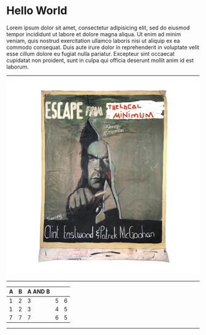 Hello World
========

Lorem ipsum dolor sit amet, consectetur adipisicing elit, sed do eiusmod
tempor incididunt ut labore et dolore magna aliqua. Ut enim ad minim veniam,
quis nostrud exercitation ullamco laboris nisi ut aliquip ex ea commodo
consequat. Duis aute irure dolor in reprehenderit in voluptate velit esse
cillum dolore eu fugiat nulla pariatur. Excepteur sint occaecat cupidatat non
proident, sunt in culpa qui officia deserunt mollit anim id est laborum.

----

![](images/Escape_from_the_local_minimum.jpg)

----

| A | B | A AND B |   |   |
|---|---|---------|---|---|
|  1 | 2  | 3        | 5  | 6  |
|  1 | 2  | 3        | 4  | 5  |
|  7 |7   | 7        |  6 |  5 |

----
